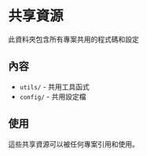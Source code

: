 # 共享資源

此資料夾包含所有專案共用的程式碼和設定

## 內容

- `utils/` - 共用工具函式
- `config/` - 共用設定檔

## 使用

這些共享資源可以被任何專案引用和使用。
